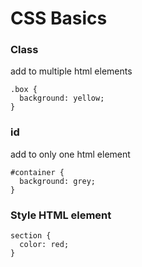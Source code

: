 # CSS Basics

### Class
add to multiple html elements

```
.box {
  background: yellow;
}
```

### id
add to only one html element

```
#container {
  background: grey;
}
```

### Style HTML element

```
section {
  color: red;
}
```